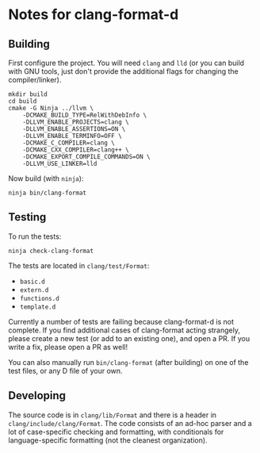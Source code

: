 # Notes for clang-format-d

## Building

First configure the project. You will need `clang` and `lld` (or you can build
with GNU tools, just don't provide the additional flags for changing the
compiler/linker).

```
mkdir build
cd build
cmake -G Ninja ../llvm \
    -DCMAKE_BUILD_TYPE=RelWithDebInfo \
    -DLLVM_ENABLE_PROJECTS=clang \
    -DLLVM_ENABLE_ASSERTIONS=ON \
    -DLLVM_ENABLE_TERMINFO=OFF \
    -DCMAKE_C_COMPILER=clang \
    -DCMAKE_CXX_COMPILER=clang++ \
    -DCMAKE_EXPORT_COMPILE_COMMANDS=ON \
    -DLLVM_USE_LINKER=lld
```

Now build (with `ninja`):

```
ninja bin/clang-format
```

## Testing

To run the tests:

```
ninja check-clang-format
```

The tests are located in `clang/test/Format`:

* `basic.d`
* `extern.d`
* `functions.d`
* `template.d`

Currently a number of tests are failing because clang-format-d is not complete.
If you find additional cases of clang-format acting strangely, please create a
new test (or add to an existing one), and open a PR. If you write a fix, please
open a PR as well!

You can also manually run `bin/clang-format` (after building) on one of the
test files, or any D file of your own.

## Developing

The source code is in `clang/lib/Format` and there is a header in
`clang/include/clang/Format`. The code consists of an ad-hoc parser and a lot
of case-specific checking and formatting, with conditionals for
language-specific formatting (not the cleanest organization).
